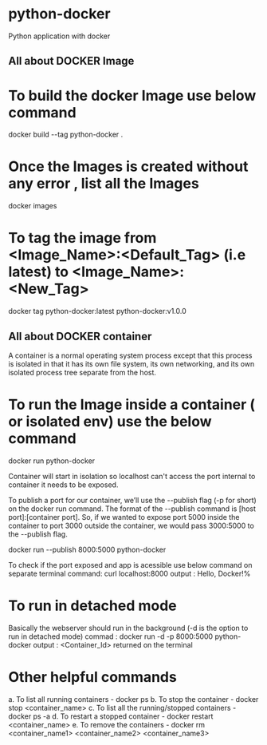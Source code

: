 # python-docker
 Python application with docker

## All about DOCKER Image
# To build the docker Image use below command
docker build --tag python-docker .

# Once the Images is created without any error , list all the Images
docker images

# To tag the image from <Image_Name>:<Default_Tag> (i.e latest) to <Image_Name>:<New_Tag>
docker tag python-docker:latest python-docker:v1.0.0

## All about DOCKER container
A container is a normal operating system process except that this process is isolated in that it has its own file system, 
its own networking, and its own isolated process tree separate from the host.

# To run the Image inside a container ( or isolated env) use the below command
docker run python-docker

Container will start in isolation so localhost can't access the port internal to container it needs to be exposed.

To publish a port for our container, we’ll use the --publish flag (-p for short) on the docker run command. 
The format of the --publish command is [host port]:[container port]. 
So, if we wanted to expose port 5000 inside the container to port 3000 outside the container, 
we would pass 3000:5000 to the --publish flag.

docker run --publish 8000:5000 python-docker

To check if the port exposed and app is acessible use below command on separate terminal
command: curl localhost:8000 
output : Hello, Docker!%

# To run in detached mode
Basically the webserver should run in the background (-d is the option to run in detached mode)
commad : docker run -d -p 8000:5000 python-docker
output : <Container_Id> returned on the terminal

# Other helpful commands
a. To list all running containers - docker ps
b. To stop the container - docker stop <container_name>
c. To list all the running/stopped containers - docker ps -a
d. To restart a stopped container - docker restart <container_name>
e. To remove the containers - docker rm <container_name1> <container_name2> <container_name3>


